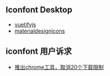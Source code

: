 ## Iconfont Desktop

* [vuetifyjs](https://vuetifyjs.com/zh-Hans/)
* [materialdesignicons](https://materialdesignicons.com/)


## iconfont 用户诉求

* [推出chrome工具，取消20个下载限制](https://github.com/thx/iconfont-plus/issues/209)
